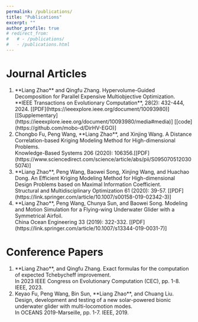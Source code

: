 ```yaml
---
permalink: /publications/
title: "Publications"
excerpt: ""
author_profile: true
# redirect_from: 
#   # - /publications/
#   - /publications.html
---
```


 

# Journal Articles

<ol>
    <li>**Liang Zhao**  and Qingfu Zhang. Hypervolume-Guided Decomposition for Parallel Expensive Multiobjective Optimization. <br> 
   **IEEE Transactions on Evolutionary Computation**, 28(2): 432-444, 2024. [[PDF](https://ieeexplore.ieee.org/document/10093980)] [[Supplementary](https://ieeexplore.ieee.org/document/10093980/media#media)] [[code](https://github.com/mobo-d/DirHV-EGO)]</li>
    <li>Chongbo Fu, Peng Wang, **Liang Zhao**, and Xinjing Wang. A Distance Correlation-based Kriging Modeling Method for High-dimensional Problems. <br>  Knowledge-Based Systems 206 (2020): 106356.[[PDF](https://www.sciencedirect.com/science/article/abs/pii/S0950705120305074)]</li>
    <li>**Liang Zhao**, Peng Wang, Baowei Song, Xinjing Wang, and Huachao Dong. An Efficient Kriging Modeling Method for High-dimensional Design Problems based on Maximal Information Coefficient. <br> Structural and Multidisciplinary Optimization 61 (2020): 39-57. [[PDF](https://link.springer.com/article/10.1007/s00158-019-02342-3)]</li>
    <li>**Liang Zhao**, Peng Wang, Chunya Sun, and Baowei Song. Modeling and Motion Simulation for a Flying-wing Underwater Glider with a Symmetrical Airfoil. <br> China Ocean Engineering 33 (2019): 322-332. [[PDF](https://link.springer.com/article/10.1007/s13344-019-0031-7)]</li>
</ol>

# Conference Papers

 <ol>
    <li>**Liang Zhao**, and Qingfu Zhang. Exact formulas for the computation of expected Tchebycheff improvement. <br>In 2023 IEEE Congress on Evolutionary Computation (CEC), pp. 1-8. IEEE, 2023.</li>
     <li>Keyao Fu, Peng Wang, Bin Sun, **Liang Zhao**, and Chuang Liu. Design, development and testing of a new solar-powered bionic underwater glider with multi-locomotion modes. <br>In OCEANS 2019-Marseille, pp. 1-7. IEEE, 2019.</li>
</ol>

 